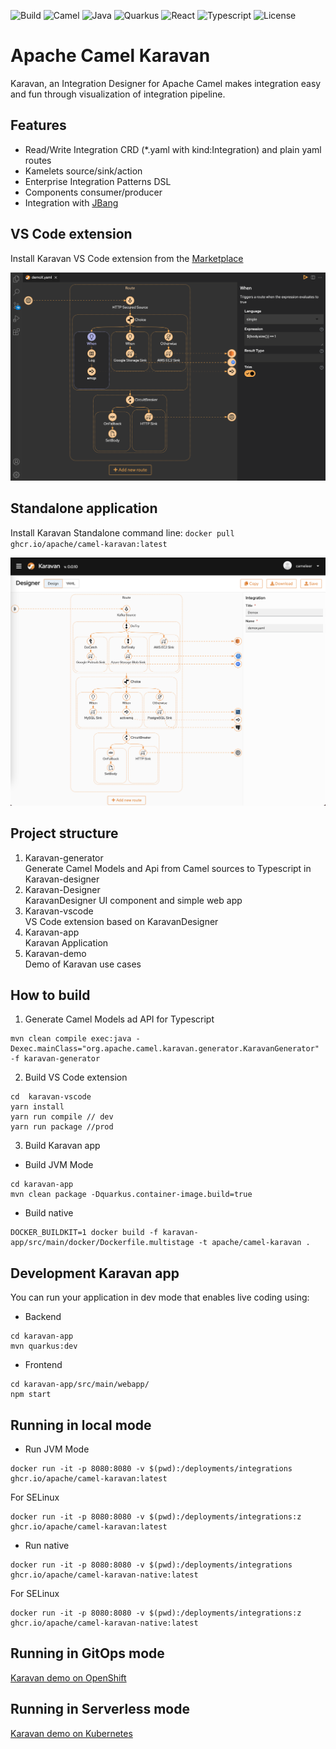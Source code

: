 ![Build](https://img.shields.io/badge/Build_with-Fun-orange.svg?style=for-the-badge)
![Camel](https://img.shields.io/badge/-Camel-orange.svg?style=for-the-badge&)
![Java](https://img.shields.io/badge/-Java-orange.svg?style=for-the-badge&logo=java)
![Quarkus](https://img.shields.io/badge/-Quarkus-orange.svg?style=for-the-badge&logo=quarkus)
![React](https://img.shields.io/badge/-React-orange.svg?style=for-the-badge&logo=react)
![Typescript](https://img.shields.io/badge/-Typescript-orange.svg?style=for-the-badge&logo=typescript)
![License](https://img.shields.io/badge/License-Apache-green.svg?style=for-the-badge&logo=apache)

# Apache Camel Karavan
Karavan, an Integration Designer for Apache Camel makes integration easy and fun through visualization of integration pipeline.

## Features

* Read/Write Integration CRD (*.yaml with kind:Integration) and plain yaml routes
* Kamelets source/sink/action
* Enterprise Integration Patterns DSL
* Components consumer/producer
* Integration with [JBang](https://www.jbang.dev)

## VS Code extension
Install Karavan VS Code extension from the [Marketplace](https://marketplace.visualstudio.com/items?itemName=camel-karavan.karavan)


![karavan-vscode](screenshots/karavan-vscode.png)

## Standalone application

 Install Karavan Standalone command line: `docker pull ghcr.io/apache/camel-karavan:latest`

![karavan](screenshots/karavan.png)

## Project structure
1. Karavan-generator  
Generate Camel Models and Api from Camel sources to Typescript in Karavan-designer
2. Karavan-Designer  
KaravanDesigner UI component and simple web app
3. Karavan-vscode  
VS Code extension based on KaravanDesigner
4. Karavan-app  
Karavan Application
5. Karavan-demo  
Demo of Karavan use cases


## How to build
1. Generate Camel Models ad API for Typescript
```
mvn clean compile exec:java -Dexec.mainClass="org.apache.camel.karavan.generator.KaravanGenerator" -f karavan-generator
```

2. Build VS Code extension
```
cd  karavan-vscode
yarn install
yarn run compile // dev
yarn run package //prod
```

3. Build Karavan app  
- Build JVM Mode
```
cd karavan-app
mvn clean package -Dquarkus.container-image.build=true
```
- Build native
```
DOCKER_BUILDKIT=1 docker build -f karavan-app/src/main/docker/Dockerfile.multistage -t apache/camel-karavan .
```

## Development Karavan app
You can run your application in dev mode that enables live coding using:
- Backend
```shell script
cd karavan-app
mvn quarkus:dev
```
- Frontend
```shell script
cd karavan-app/src/main/webapp/
npm start
```

## Running in local mode
- Run JVM Mode
```shell script
docker run -it -p 8080:8080 -v $(pwd):/deployments/integrations ghcr.io/apache/camel-karavan:latest
```
For SELinux
```shell script
docker run -it -p 8080:8080 -v $(pwd):/deployments/integrations:z ghcr.io/apache/camel-karavan:latest
```

- Run native
```shell script
docker run -it -p 8080:8080 -v $(pwd):/deployments/integrations ghcr.io/apache/camel-karavan-native:latest
```
For SELinux
```shell script
docker run -it -p 8080:8080 -v $(pwd):/deployments/integrations:z ghcr.io/apache/camel-karavan-native:latest
```

## Running in GitOps mode
[Karavan demo on OpenShift](karavan-demo/openshift/README.md)

## Running in Serverless mode
[Karavan demo on Kubernetes](karavan-demo/serverless/README.md)
